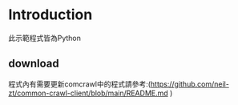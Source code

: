 # **Introduction**
此示範程式皆為Python
## download
程式內有需要更新comcrawl中的程式請參考:(https://github.com/neil-zt/common-crawl-client/blob/main/README.md )
